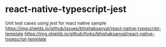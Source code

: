 # react-native-typescript-jest
Unit test cases using jest for react native sample
https://img.shields.io/github/issues/bhishaksanyal/react-native-typescript-template
https://img.shields.io/github/forks/bhishaksanyal/react-native-typescript-template
